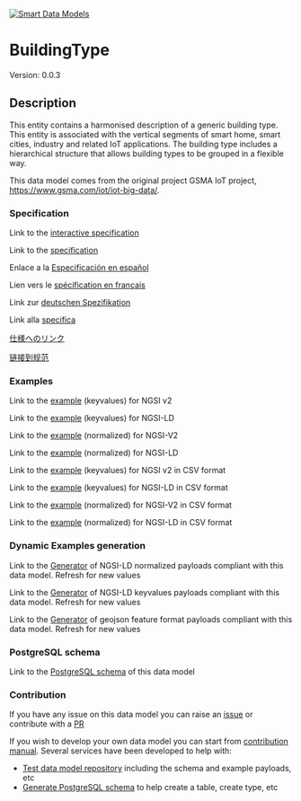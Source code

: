 [![Smart Data Models](https://smartdatamodels.org/wp-content/uploads/2022/01/SmartDataModels_logo.png "Logo")](https://smartdatamodels.org)
# BuildingType
Version: 0.0.3

## Description 

This entity contains a harmonised description of a generic building type. This entity is associated with the vertical segments of smart home, smart cities, industry and related IoT applications. The building type includes a hierarchical structure that allows building types to be grouped in a flexible way.

This data model comes from the original project GSMA IoT project, https://www.gsma.com/iot/iot-big-data/.
### Specification

Link to the [interactive specification](https://swagger.lab.fiware.org/?url=https://smart-data-models.github.io/dataModel.Building/BuildingType/swagger.yaml)

Link to the [specification](https://github.com/smart-data-models/dataModel.Building/blob/master/BuildingType/doc/spec.md)

Enlace a la [Especificación en español](https://github.com/smart-data-models/dataModel.Building/blob/master/BuildingType/doc/spec_ES.md)

Lien vers le [spécification en français](https://github.com/smart-data-models/dataModel.Building/blob/master/BuildingType/doc/spec_FR.md)

Link zur [deutschen Spezifikation](https://github.com/smart-data-models/dataModel.Building/blob/master/BuildingType/doc/spec_DE.md)

Link alla [specifica](https://github.com/smart-data-models/dataModel.Building/blob/master/BuildingType/doc/spec_IT.md)

[仕様へのリンク](https://github.com/smart-data-models/dataModel.Building/blob/master/BuildingType/doc/spec_JA.md)

[链接到规范](https://github.com/smart-data-models/dataModel.Building/blob/master/BuildingType/doc/spec_ZH.md)
### Examples

Link to the [example](https://smart-data-models.github.io/dataModel.Building/BuildingType/examples/example.json) (keyvalues) for NGSI v2

Link to the [example](https://smart-data-models.github.io/dataModel.Building/BuildingType/examples/example.jsonld) (keyvalues) for NGSI-LD

Link to the [example](https://smart-data-models.github.io/dataModel.Building/BuildingType/examples/example-normalized.json) (normalized) for NGSI-V2

Link to the [example](https://smart-data-models.github.io/dataModel.Building/BuildingType/examples/example-normalized.jsonld) (normalized) for NGSI-LD

Link to the [example](https://github.com/smart-data-models/dataModel.Building/blob/master/BuildingType/examples/example.json.csv) (keyvalues) for NGSI v2 in CSV format

Link to the [example](https://github.com/smart-data-models/dataModel.Building/blob/master/BuildingType/examples/example.jsonld.csv) (keyvalues) for NGSI-LD in CSV format

Link to the [example](https://github.com/smart-data-models/dataModel.Building/blob/master/BuildingType/examples/example-normalized.json.csv) (normalized) for NGSI-V2 in CSV format

Link to the [example](https://github.com/smart-data-models/dataModel.Building/blob/master/BuildingType/examples/example-normalized.jsonld.csv) (normalized) for NGSI-LD in CSV format
### Dynamic Examples generation

Link to the [Generator](https://smartdatamodels.org/extra/ngsi-ld_generator.php?schemaUrl=https://raw.githubusercontent.com/smart-data-models/dataModel.Building/master/BuildingType/schema.json&email=info@smartdatamodels.org) of NGSI-LD normalized payloads compliant with this data model. Refresh for new values

Link to the [Generator](https://smartdatamodels.org/extra/ngsi-ld_generator_keyvalues.php?schemaUrl=https://raw.githubusercontent.com/smart-data-models/dataModel.Building/master/BuildingType/schema.json&email=info@smartdatamodels.org) of NGSI-LD keyvalues payloads compliant with this data model. Refresh for new values

Link to the [Generator](https://smartdatamodels.org/extra/geojson_features_generator.php?schemaUrl=https://raw.githubusercontent.com/smart-data-models/dataModel.Building/master/BuildingType/schema.json&email=info@smartdatamodels.org) of geojson feature format payloads compliant with this data model. Refresh for new values
### PostgreSQL schema

Link to the [PostgreSQL schema](https://github.com/smart-data-models/dataModel.Building/blob/master/BuildingType/schema.sql) of this data model
### Contribution

 If you have any issue on this data model you can raise an [issue](https://github.com/smart-data-models/dataModel.Building/issues)  or contribute with a [PR](https://github.com/smart-data-models/dataModel.Building/pulls)

 If you wish to develop your own data model you can start from [contribution manual](https://bit.ly/contribution_manual). Several services have been developed to help with: 
 - [Test data model repository](https://smartdatamodels.org/index.php/data-models-contribution-api/) including the schema and example payloads, etc
 - [Generate PostgreSQL schema](https://smartdatamodels.org/index.php/sql-service/) to help create a table, create type, etc